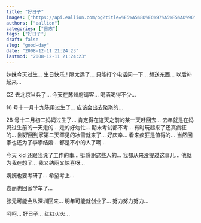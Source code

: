 ```yaml
---
title: "好日子"
images: ["https://api.eallion.com/og?title=%E5%A5%BD%E6%97%A5%E5%AD%90"]
authors: ["eallion"]
categories: ["日志"]
tags: ["好日子"]
draft: false
slug: "good-day"
date: "2008-12-11 21:24:23"
lastmod: "2008-12-11 21:24:23"
---
```


妹妹今天过生... 生日快乐.!
隔太远了...
只能打个电话问一下...
想送东西...
以后补起来...

CZ 去北京当兵了...
今天在苏州府请客...
喝酒喝得不少...

16 号十一月十九陈用过生了...
应该会出去聚聚的...

28 号十二月初二妈妈过生了...
肯定得在这天之前的某一天赶回去...
去年就是在妈妈过生前的一天走的...
走的好匆忙... 期末考试都不考... 有时玩起来了还真疯狂的...
刚好回到家第二天罕见的冰雪就来了...
好庆幸... 看来疯狂是值得的...
当然回家也还为了李攀结婚...
都是不小的人了啊...

今天 kid 还跟我说了工作的事...
挺感谢这些人的...
我都从来没提过这事儿...
他就为我在想了...
我又纳闷又惊喜呀...

婉婉也要考研了...
希望考上...

袁丽也回家学车了...

张元可能会从深圳回来...
明年可能就创业了...
努力努力努力...

呵呵...
好日子... 红红火火...
